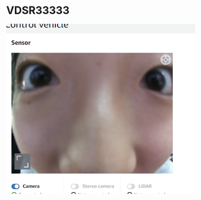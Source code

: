 # VDSR33333

![진언니이미지](https://github.com/dabin0701/VDSR33333/blob/main/%EC%8A%A4%ED%81%AC%EB%A6%B0%EC%83%B7%202024-01-08%20144920.png)
